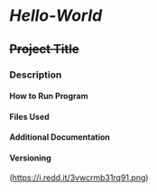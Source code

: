 # **_Hello-World_**
## ~~Project Title~~
### Description
#### How to Run Program
#### Files Used
#### Additional Documentation
#### Versioning
(https://i.redd.it/3vwcrmb31rq91.png)
